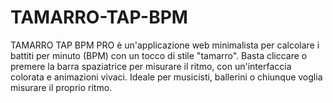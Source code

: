 # TAMARRO-TAP-BPM
TAMARRO TAP BPM PRO è un'applicazione web minimalista per calcolare i battiti per minuto (BPM) con un tocco di stile "tamarro". Basta cliccare o premere la barra spaziatrice per misurare il ritmo, con un'interfaccia colorata e animazioni vivaci. Ideale per musicisti, ballerini o chiunque voglia misurare il proprio ritmo.
